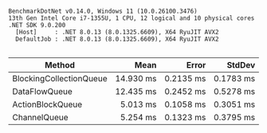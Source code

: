 ```

BenchmarkDotNet v0.14.0, Windows 11 (10.0.26100.3476)
13th Gen Intel Core i7-1355U, 1 CPU, 12 logical and 10 physical cores
.NET SDK 9.0.200
  [Host]     : .NET 8.0.13 (8.0.1325.6609), X64 RyuJIT AVX2
  DefaultJob : .NET 8.0.13 (8.0.1325.6609), X64 RyuJIT AVX2


```
| Method                  | Mean      | Error     | StdDev    |
|------------------------ |----------:|----------:|----------:|
| BlockingCollectionQueue | 14.930 ms | 0.2135 ms | 0.1783 ms |
| DataFlowQueue           | 12.435 ms | 0.2452 ms | 0.5278 ms |
| ActionBlockQueue        |  5.013 ms | 0.1058 ms | 0.3051 ms |
| ChannelQueue            |  5.254 ms | 0.1323 ms | 0.3795 ms |
